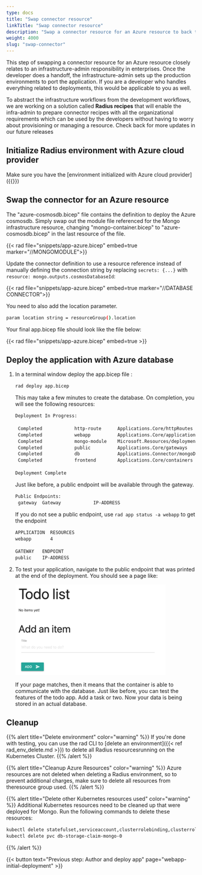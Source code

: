 ```yaml
---
type: docs
title: "Swap connector resource"
linkTitle: "Swap connector resource"
description: "Swap a connector resource for an Azure resource to back the connector and deploy it to an environment with Azure cloud provider configured"
weight: 4000
slug: "swap-connector"
---
```


This step of swapping a connector resource for an Azure resource closely relates to an infrastructure-admin responsibility in enterprises. Once the developer does a handoff, the infrastructure-admin sets up the production environments to port the application. If you are a developer who handles everything related to deployments, this would be applicable to you as well.

To abstract the infrastructure workflows from the development workflows, we are working on a solution called **Radius recipes** that will enable the infra-admin to prepare connector recipes with all the organizational requirements which can be used by the developers without having to worry about provisioning or managing a resource. Check back for more updates in our future releases

## Initialize Radius environment with Azure cloud provider

Make sure you have the [environment initialized with Azure cloud provider]({{<ref webapp-initialize-environment>}}) 

## Swap the connector for an Azure resource

The "azure-cosmosdb.bicep" file contains the definition to deploy the Azure cosmosdb. Simply swap out the module file referenced for the Mongo infrastructure resource, changing "mongo-container.bicep" to "azure-cosmosdb.bicep" in the last resource of the file. 

{{< rad file="snippets/app-azure.bicep" embed=true marker="//MONGOMODULE">}}

Update the connector definition to use a resource reference instead of manually defining the connection string by replacing `secrets: {...}` with `resource: mongo.outputs.cosmosDatabaseId`:

{{< rad file="snippets/app-azure.bicep" embed=true marker="//DATABASE CONNECTOR">}}

You need to also add the location parameter.

```sh
param location string = resourceGroup().location
```

Your final app.bicep file should look like the file below:

{{< rad file="snippets/app-azure.bicep" embed=true >}}

## Deploy the application with Azure database

1. In a terminal window deploy the app.bicep file :

   ```sh
   rad deploy app.bicep
   ```
   This may take a few minutes to create the database. On completion, you will see the following resources:

   ```sh
   Deployment In Progress:

    Completed            http-route      Applications.Core/httpRoutes
    Completed            webapp          Applications.Core/applications
    Completed            mongo-module    Microsoft.Resources/deployments
    Completed            public          Applications.Core/gateways
    Completed            db              Applications.Connector/mongoDatabases
    Completed            frontend        Applications.Core/containers

   Deployment Complete 
   ```

   Just like before, a public endpoint will be available through the gateway.

   ```sh
   Public Endpoints:
    gateway  Gateway            IP-ADDRESS
   ```

    If you do not see a public endpoint, use `rad app status -a webapp` to get the endpoint

   ```sh
   APPLICATION  RESOURCES
   webapp       4

   GATEWAY   ENDPOINT
   public    IP-ADDRESS
   ```

1. To test your application, navigate to the public endpoint that was printed at the end of the deployment. You should see a page like:

   <img src="todoapp-withdb.png" width="400" alt="screenshot of the todo application with a database">

   If your page matches, then it means that the container is able to communicate with the database. Just like before, you can test the features of the todo app. Add a task or two. Now your data is being stored in an actual database.

## Cleanup

{{% alert title="Delete environment" color="warning" %}}
If you're done with testing, you can use the rad CLI to [delete an environment]({{< ref rad_env_delete.md >}}) to delete all Radius resourcesrunning on the Kubernetes Cluster.
{{% /alert %}}

{{% alert title="Cleanup Azure Resources" color="warning" %}}
Azure resources are not deleted when deleting a Radius environment, so to prevent additional charges, make sure to delete all resources from theresource group used.
{{% /alert %}}

{{% alert title="Delete other Kubernetes resources used" color="warning" %}}
Additional Kubernetes resources need to be cleaned up that were deployed for Mongo. Run the following commands to delete these resources:

```bash
kubectl delete statefulset,serviceaccount,clusterrolebinding,clusterrole,secret mongo
kubectl delete pvc db-storage-claim-mongo-0
```

{{% /alert %}}

{{< button text="Previous step: Author and deploy app" page="webapp-initial-deployment" >}}
